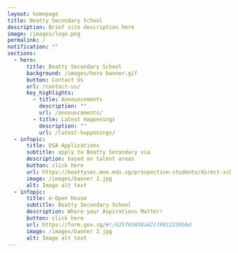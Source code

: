 ```yaml
---
layout: homepage
title: Beatty Secondary School
description: Brief site description here
image: /images/logo.png
permalink: /
notification: ""
sections:
  - hero:
      title: Beatty Secondary School
      background: /images/hero banner.gif
      button: Contact Us
      url: /contact-us/
      key_highlights:
        - title: Announcements
          description: ""
          url: /announcements/
        - title: Latest Happenings
          description: ""
          url: /latest-happenings/
  - infopic:
      title: DSA Applications
      subtitle: apply to Beatty Secondary via
      description: based on talent areas
      button: click here
      url: https://beattysec.moe.edu.sg/prospective-students/direct-school-admission-dsa
      image: /images/banner 1.jpg
      alt: Image alt text
  - infopic:
      title: e-Open House
      subtitle: Beatty Secondary School
      description: Where your Aspirations Matter!
      button: click here
      url: https://form.gov.sg/#!/625f65838a621f0012330bbd
      image: /images/banner 2.jpg
      alt: Image alt text
---
```

